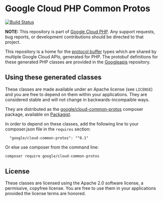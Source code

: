 # Google Cloud PHP Common Protos

[![Build Status](https://api.travis-ci.org/googleapis/google-cloud-php-common-protos.svg?branch=master)](https://travis-ci.org/googleapis/google-cloud-php-common-protos)

**NOTE:** This repository is part of [Google Cloud PHP](https://github.com/googleapis/google-cloud-php). Any
support requests, bug reports, or development contributions should be directed to
that project.

This repository is a home for the [protocol buffer][protobuf] types which are
shared by multiple Google Cloud APIs, generated for PHP.
The protobuf definitions for these generated PHP classes are provided in the
[Googleapis][googleapis] repository.

## Using these generated classes

These classes are made available under an Apache license (see `LICENSE`) and
you are free to depend on them within your applications. They are
considered stable and will not change in backwards-incompaible ways.

They are distributed as the [google/cloud-common-protos][packagist-cloud-common-protos]
composer package, available on [Packagist][packagist].

In order to depend on these classes, add the following line to your
composer.json file in the `requires` section:

```
  "google/cloud-common-protos": "^0.1"
```

Or else use composer from the command line:

```bash
composer require google/cloud-common-protos
```

## License

These classes are licensed using the Apache 2.0 software license, a
permissive, copyfree license. You are free to use them in your applications
provided the license terms are honored.

  [protobuf]: https://developers.google.com/protocol-buffers/
  [googleapis]: https://github.com/googleapis/googleapis/
  [packagist-cloud-common-protos]: https://packagist.org/packages/google/cloud-common-protos/
  [packagist]: https://packagist.org/
